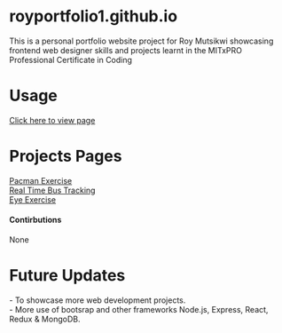 # royportfolio1.github.io
This is a personal portfolio website project for Roy Mutsikwi showcasing frontend web designer skills and projects learnt in the MITxPRO Professional Certificate in Coding
<h1>Usage</h1>
<a href="https://royjaym.github.io/royportfolio1.github.io/" rel="nofollow">Click here to view page</a><br>
<h1>Projects Pages</h1>
<a href="https://github.com/RoyJayM/Pac-Man" rel="nofollow">Pacman Exercise</a><br>
<a href="https://github.com/RoyJayM/Real-Time-Bus-Tracker" rel="nofollow">Real Time Bus Tracking</a><br>
<a href="https://github.com/RoyJayM/Eye-Exercise/" rel="nofollow">Eye Exercise</a><br>
<h4>Contirbutions</h4>
<p>None</p>
<h1>Future Updates</H4>
- To showcase more web development projects.<BR>
- More use of bootsrap and other frameworks Node.js, Express, React, Redux & MongoDB. 
